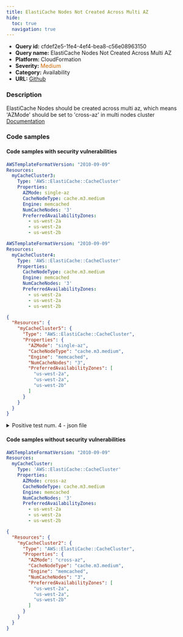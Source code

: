 ```yaml
---
title: ElastiCache Nodes Not Created Across Multi AZ
hide:
  toc: true
  navigation: true
---
```


<style>
  .highlight .hll {
    background-color: #ff171742;
  }
  .md-content {
    max-width: 1100px;
    margin: 0 auto;
  }
</style>

-   **Query id:** cfdef2e5-1fe4-4ef4-bea8-c56e08963150
-   **Query name:** ElastiCache Nodes Not Created Across Multi AZ
-   **Platform:** CloudFormation
-   **Severity:** <span style="color:#C60">Medium</span>
-   **Category:** Availability
-   **URL:** [Github](https://github.com/Checkmarx/kics/tree/master/assets/queries/cloudFormation/aws/elasticache_nodes_not_created_across_multi_az)

### Description
ElastiCache Nodes should be created across multi az, which means 'AZMode' should be set to 'cross-az' in multi nodes cluster<br>
[Documentation](https://docs.aws.amazon.com/AWSCloudFormation/latest/UserGuide/aws-properties-elasticache-cache-cluster.html)

### Code samples
#### Code samples with security vulnerabilities
```yaml title="Positive test num. 1 - yaml file" hl_lines="6"
AWSTemplateFormatVersion: "2010-09-09"
Resources:
  myCacheCluster3:
    Type: 'AWS::ElastiCache::CacheCluster'
    Properties:
      AZMode: single-az
      CacheNodeType: cache.m3.medium
      Engine: memcached
      NumCacheNodes: '3'
      PreferredAvailabilityZones:
        - us-west-2a
        - us-west-2a
        - us-west-2b

```
```yaml title="Positive test num. 2 - yaml file" hl_lines="5"
AWSTemplateFormatVersion: "2010-09-09"
Resources:
  myCacheCluster4:
    Type: 'AWS::ElastiCache::CacheCluster'
    Properties:
      CacheNodeType: cache.m3.medium
      Engine: memcached
      NumCacheNodes: '3'
      PreferredAvailabilityZones:
        - us-west-2a
        - us-west-2a
        - us-west-2b

```
```json title="Positive test num. 3 - json file" hl_lines="6"
{
  "Resources": {
    "myCacheCluster5": {
      "Type": "AWS::ElastiCache::CacheCluster",
      "Properties": {
        "AZMode": "single-az",
        "CacheNodeType": "cache.m3.medium",
        "Engine": "memcached",
        "NumCacheNodes": "3",
        "PreferredAvailabilityZones": [
          "us-west-2a",
          "us-west-2a",
          "us-west-2b"
        ]
      }
    }
  }
}

```
<details><summary>Positive test num. 4 - json file</summary>

```json hl_lines="5"
{
  "Resources": {
    "myCacheCluster6": {
      "Type": "AWS::ElastiCache::CacheCluster",
      "Properties": {
        "CacheNodeType": "cache.m3.medium",
        "Engine": "memcached",
        "NumCacheNodes": "3",
        "PreferredAvailabilityZones": [
          "us-west-2a",
          "us-west-2a",
          "us-west-2b"
        ]
      }
    }
  }
}

```
</details>


#### Code samples without security vulnerabilities
```yaml title="Negative test num. 1 - yaml file"
AWSTemplateFormatVersion: "2010-09-09"
Resources:
  myCacheCluster:
    Type: 'AWS::ElastiCache::CacheCluster'
    Properties:
      AZMode: cross-az
      CacheNodeType: cache.m3.medium
      Engine: memcached
      NumCacheNodes: '3'
      PreferredAvailabilityZones:
        - us-west-2a
        - us-west-2a
        - us-west-2b

```
```json title="Negative test num. 2 - json file"
{
  "Resources": {
    "myCacheCluster2": {
      "Type": "AWS::ElastiCache::CacheCluster",
      "Properties": {
        "AZMode": "cross-az",
        "CacheNodeType": "cache.m3.medium",
        "Engine": "memcached",
        "NumCacheNodes": "3",
        "PreferredAvailabilityZones": [
          "us-west-2a",
          "us-west-2a",
          "us-west-2b"
        ]
      }
    }
  }
}

```
